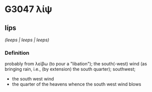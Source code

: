 # G3047 λίψ

## líps

_(leeps | leeps | leeps)_

### Definition

probably from λείβω (to pour a "libation"); the south(-west) wind (as bringing rain, i.e., (by extension) the south quarter); southwest; 

- the south west wind
- the quarter of the heavens whence the south west wind blows

